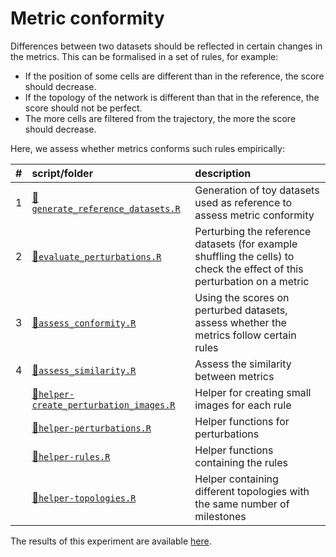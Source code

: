 
# Metric conformity

Differences between two datasets should be reflected in certain changes
in the metrics. This can be formalised in a set of rules, for example:

  - If the position of some cells are different than in the reference,
    the score should decrease.
  - If the topology of the network is different than that in the
    reference, the score should not be perfect.
  - The more cells are filtered from the trajectory, the more the score
    should decrease.

Here, we assess whether metrics conforms such rules
empirically:

| \# | script/folder                                                                 | description                                                                                                              |
| :- | :---------------------------------------------------------------------------- | :----------------------------------------------------------------------------------------------------------------------- |
| 1  | [📄`generate_reference_datasets.R`](01-generate_reference_datasets.R)          | Generation of toy datasets used as reference to assess metric conformity                                                 |
| 2  | [📄`evaluate_perturbations.R`](02-evaluate_perturbations.R)                    | Perturbing the reference datasets (for example shuffling the cells) to check the effect of this perturbation on a metric |
| 3  | [📄`assess_conformity.R`](03-assess_conformity.R)                              | Using the scores on perturbed datasets, assess whether the metrics follow certain rules                                  |
| 4  | [📄`assess_similarity.R`](04-assess_similarity.R)                              | Assess the similarity between metrics                                                                                    |
|    | [📄`helper-create_perturbation_images.R`](helper-create_perturbation_images.R) | Helper for creating small images for each rule                                                                           |
|    | [📄`helper-perturbations.R`](helper-perturbations.R)                           | Helper functions for perturbations                                                                                       |
|    | [📄`helper-rules.R`](helper-rules.R)                                           | Helper functions containing the rules                                                                                    |
|    | [📄`helper-topologies.R`](helper-topologies.R)                                 | Helper containing different topologies with the same number of milestones                                                |

The results of this experiment are available
[here](https://github.com/dynverse/dynbenchmark_results/tree/master/02-metrics/02-metric_conformity).
